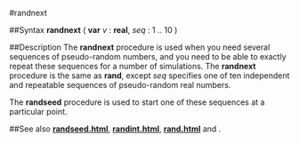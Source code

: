 
#randnext

##Syntax
**randnext** ( **var** _v_ : **real**, _seq_ : 1 .. 10 )


##Description
The **randnext** procedure is used when you need several sequences of pseudo-random numbers, and you need to be able to exactly repeat these sequences for a number of simulations. The **randnext** procedure is the same as **rand**, except _seq_ specifies one of ten independent and repeatable sequences of pseudo-random real numbers.

The **randseed** procedure is used to start one of these sequences at a particular point.


##See also
**[randseed.html](randseed)**, **[randint.html](randint)**, **[rand.html](rand)** and **[](randnext)**.

